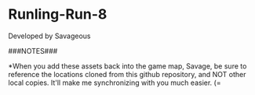 # Runling-Run-8
Developed by Savageous

###NOTES###

*When you add these assets back into the game map, Savage, be sure to reference the locations cloned from this github repository, and NOT other local copies. It'll make me synchronizing with you much easier. (=
